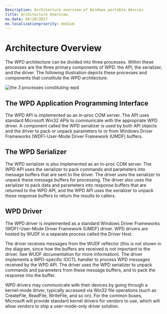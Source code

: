 ```yaml
---
Description: Architecture overview of Windows portable devices
title: Architecture Overview
ms.date: 04/20/2017
ms.localizationpriority: medium
---
```


# Architecture Overview


The WPD architecture can be divided into three processes. Within these processes are the three primary components of WPD: the API, the serializer, and the driver. The following illustration depicts these processes and components that constitute the WPD architecture.

![the 3 processes constituting wpd](images/wpd_overview_figure1.png)

## <span id="The_WPD_Application_Programming_Interface"></span><span id="the_wpd_application_programming_interface"></span><span id="THE_WPD_APPLICATION_PROGRAMMING_INTERFACE"></span>The WPD Application Programming Interface


The WPD API is implemented as an in-proc COM server. The API uses standard Microsoft Win32 APIs to communicate with the appropriate WPD driver. A component called the WPD serializer is used by both API objects and the driver to pack or unpack parameters to or from Windows Driver Frameworks (WDF)-User-Mode Driver Framework (UMDF) buffers.

## <span id="The_WPD_Serializer"></span><span id="the_wpd_serializer"></span><span id="THE_WPD_SERIALIZER"></span>The WPD Serializer


The WPD serializer is also implemented as an in-proc COM server. The WPD API uses the serializer to pack commands and parameters into message buffers that are sent to the driver. The driver uses the serializer to unpack these message buffers for processing. The driver also uses the serializer to pack data and parameters into response buffers that are returned to the WPD API, and the WPD API uses the serializer to unpack these response buffers to return the results to callers.

## <span id="WPD_Driver"></span><span id="wpd_driver"></span><span id="WPD_DRIVER"></span>WPD Driver


The WPD driver is implemented as a standard Windows Driver Frameworks (WDF)-User-Mode Driver Framework (UMDF) driver. WPD drivers are hosted by WUDF in a separate process called the Driver Host.

The driver receives messages from the WUDF reflector (this is not shown in the diagram, since how the buffers are received is not important to the driver. See WUDF documentation for more information). The driver implements a WPD-specific IOCTL handler to process WPD messages received by the WPD API. The driver uses the WPD serializer to unpack commands and parameters from these message buffers, and to pack the response into the buffer.

WPD drivers may communicate with their devices by going through a kernel-mode driver, typically accessed via Win32 file operations (such as CreateFile, ReadFile, WriteFile, and so on). For the common buses, Microsoft will provide standard kernel drivers for vendors to use, which will allow vendors to ship a user-mode-only driver solution.

 

 




